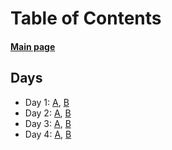 # Table of Contents

#### [Main page](https://jansenmcq.github.io/advent-of-code-blog/)

## Days

* Day 1: [A](https://jansenmcq.github.io/advent-of-code-blog/day1a), [B](https://jansenmcq.github.io/advent-of-code-blog/day1b)
* Day 2: [A](https://jansenmcq.github.io/advent-of-code-blog/day2a), [B](https://jansenmcq.github.io/advent-of-code-blog/day2b)
* Day 3: [A](https://jansenmcq.github.io/advent-of-code-blog/day3a), [B](https://jansenmcq.github.io/advent-of-code-blog/day3b)
* Day 4: [A](https://jansenmcq.github.io/advent-of-code-blog/day4a), [B](https://jansenmcq.github.io/advent-of-code-blog/day4b)

